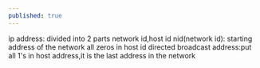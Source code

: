 ```yaml
---
published: true
---
```

ip address: divided into 2 parts network id,host id
nid(network id): starting address of the network all zeros in host id
directed broadcast address:put all 1's in host address,it is the last address in the network
